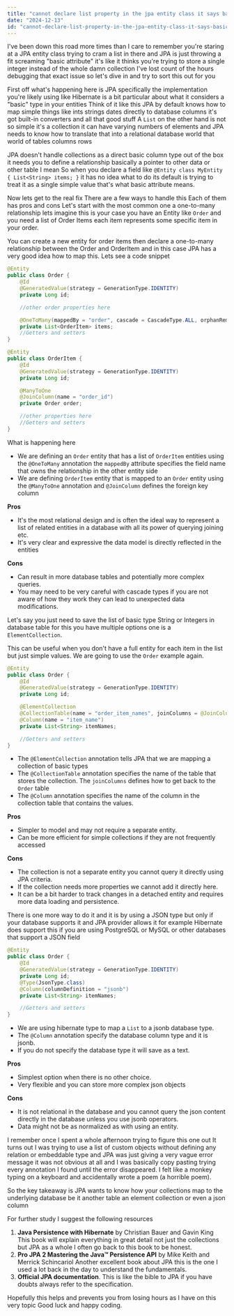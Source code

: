 ```yaml
---
title: "cannot declare list property in the jpa entity class it says basic attribute?"
date: "2024-12-13"
id: "cannot-declare-list-property-in-the-jpa-entity-class-it-says-basic-attribute"
---
```


 I've been down this road more times than I care to remember you're staring at a JPA entity class trying to cram a list in there and JPA is just throwing a fit screaming "basic attribute" it's like it thinks you're trying to store a single integer instead of the whole damn collection I've lost count of the hours debugging that exact issue so let's dive in and try to sort this out for you

First off what's happening here is JPA specifically the implementation you're likely using like Hibernate is a bit particular about what it considers a "basic" type in your entities Think of it like this JPA by default knows how to map simple things like ints strings dates directly to database columns it's got built-in converters and all that good stuff A `List` on the other hand is not so simple it's a collection it can have varying numbers of elements and JPA needs to know how to translate that into a relational database world that world of tables columns rows

JPA doesn't handle collections as a direct basic column type out of the box it needs you to define a relationship basically a pointer to other data or other table I mean So when you declare a field like `@Entity class MyEntity { List<String> items; }` it has no idea what to do its default is trying to treat it as a single simple value that's what basic attribute means.

Now lets get to the real fix There are a few ways to handle this Each of them has pros and cons Let's start with the most common one a one-to-many relationship lets imagine this is your case you have an Entity like `Order` and you need a list of Order Items each item represents some specific item in your order.

You can create a new entity for order items then declare a one-to-many relationship between the Order and OrderItem and in this case JPA has a very good idea how to map this. Lets see a code snippet

```java
@Entity
public class Order {
    @Id
    @GeneratedValue(strategy = GenerationType.IDENTITY)
    private Long id;

    //other order properties here

    @OneToMany(mappedBy = "order", cascade = CascadeType.ALL, orphanRemoval = true)
    private List<OrderItem> items;
    //Getters and setters
}
```
```java
@Entity
public class OrderItem {
    @Id
    @GeneratedValue(strategy = GenerationType.IDENTITY)
    private Long id;

    @ManyToOne
    @JoinColumn(name = "order_id")
    private Order order;

    //other properties here
    //Getters and setters
}
```
What is happening here
* We are defining an `Order` entity that has a list of `OrderItem` entities using the `@OneToMany` annotation the `mappedBy` attribute specifies the field name that owns the relationship in the other entity side
* We are defining `OrderItem` entity that is mapped to an `Order` entity using the `@ManyToOne` annotation and `@JoinColumn` defines the foreign key column

**Pros**
* It's the most relational design and is often the ideal way to represent a list of related entities in a database with all its power of querying joining etc.
*  It's very clear and expressive the data model is directly reflected in the entities

**Cons**
* Can result in more database tables and potentially more complex queries.
*  You may need to be very careful with cascade types if you are not aware of how they work they can lead to unexpected data modifications.

Let's say you just need to save the list of basic type String or Integers in database table for this you have multiple options one is a `ElementCollection`.

This can be useful when you don't have a full entity for each item in the list but just simple values. We are going to use the `Order` example again.

```java
@Entity
public class Order {
    @Id
    @GeneratedValue(strategy = GenerationType.IDENTITY)
    private Long id;

    @ElementCollection
    @CollectionTable(name = "order_item_names", joinColumns = @JoinColumn(name = "order_id"))
    @Column(name = "item_name")
    private List<String> itemNames;

    //Getters and setters
}
```
* The `@ElementCollection` annotation tells JPA that we are mapping a collection of basic types
* The `@CollectionTable` annotation specifies the name of the table that stores the collection. The `joinColumns` defines how to get back to the `Order` table
* The `@Column` annotation specifies the name of the column in the collection table that contains the values.

**Pros**
* Simpler to model and may not require a separate entity.
* Can be more efficient for simple collections if they are not frequently accessed

**Cons**
* The collection is not a separate entity you cannot query it directly using JPA criteria.
* If the collection needs more properties we cannot add it directly here.
* It can be a bit harder to track changes in a detached entity and requires more data loading and persistence.

There is one more way to do it and it is by using a JSON type but only if your database supports it and JPA provider allows it for example Hibernate does support this if you are using PostgreSQL or MySQL or other databases that support a JSON field

```java
@Entity
public class Order {
    @Id
    @GeneratedValue(strategy = GenerationType.IDENTITY)
    private Long id;
    @Type(JsonType.class)
    @Column(columnDefinition = "jsonb")
    private List<String> itemNames;

    //Getters and setters
}
```
*  We are using hibernate type to map a `List` to a jsonb database type.
* The `@Column` annotation specify the database column type and it is jsonb.
* If you do not specify the database type it will save as a text.

**Pros**
* Simplest option when there is no other choice.
* Very flexible and you can store more complex json objects

**Cons**
* It is not relational in the database and you cannot query the json content directly in the database unless you use jsonb operators.
* Data might not be as normalized as with using an entity.

I remember once I spent a whole afternoon trying to figure this one out It turns out I was trying to use a list of custom objects without defining any relation or embeddable type and JPA was just giving a very vague error message it was not obvious at all and I was basically copy pasting trying every annotation I found until the error disappeared. I felt like a monkey typing on a keyboard and accidentally wrote a poem (a horrible poem).

So the key takeaway is JPA wants to know how your collections map to the underlying database be it another table an element collection or even a json column

For further study I suggest the following resources
1.  **Java Persistence with Hibernate** by Christian Bauer and Gavin King This book will explain everything in great detail not just the collections but JPA as a whole I often go back to this book to be honest.
2.  **Pro JPA 2 Mastering the Java™ Persistence API** by Mike Keith and Merrick Schincariol Another excellent book about JPA this is the one I used a lot back in the day to understand the fundamentals.
3.  **Official JPA documentation**. This is like the bible to JPA if you have doubts always refer to the specification.

Hopefully this helps and prevents you from losing hours as I have on this very topic Good luck and happy coding.
